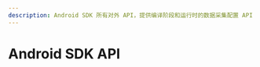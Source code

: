 ```yaml
---
description: Android SDK 所有对外 API，提供编译阶段和运行时的数据采集配置 API ，自定义数据上传 API ，灵活的配置接口，轻松采集用户数据。
---
```


# Android SDK API

